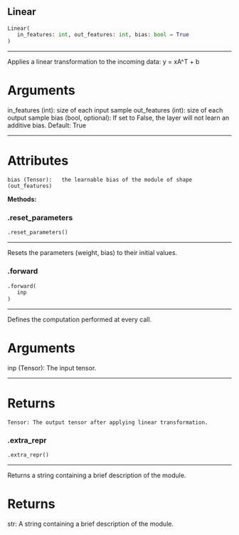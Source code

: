 #


## Linear
```python 
Linear(
   in_features: int, out_features: int, bias: bool = True
)
```


---
Applies a linear transformation to the incoming data: y = xA^T + b

# Arguments
in_features (int): size of each input sample
out_features (int): size of each output sample
bias (bool, optional): If set to False, the layer will not learn an additive bias. Default: True

---
# Attributes
    bias (Tensor):   the learnable bias of the module of shape (out_features)


**Methods:**


### .reset_parameters
```python
.reset_parameters()
```

---
Resets the parameters (weight, bias) to their initial values.

### .forward
```python
.forward(
   inp
)
```

---
Defines the computation performed at every call.

# Arguments
inp (Tensor): The input tensor.

---
# Returns
    Tensor: The output tensor after applying linear transformation.

### .extra_repr
```python
.extra_repr()
```

---
Returns a string containing a brief description of the module.

# Returns
str: A string containing a brief description of the module.
